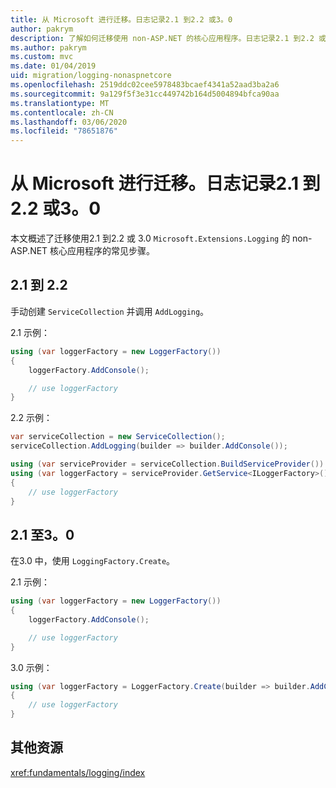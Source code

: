 ```yaml
---
title: 从 Microsoft 进行迁移。日志记录2.1 到2.2 或3。0
author: pakrym
description: 了解如何迁移使用 non-ASP.NET 的核心应用程序。日志记录2.1 到2.2 或3.0。
ms.author: pakrym
ms.custom: mvc
ms.date: 01/04/2019
uid: migration/logging-nonaspnetcore
ms.openlocfilehash: 2519ddc02cee5978483bcaef4341a52aad3ba2a6
ms.sourcegitcommit: 9a129f5f3e31cc449742b164d5004894bfca90aa
ms.translationtype: MT
ms.contentlocale: zh-CN
ms.lasthandoff: 03/06/2020
ms.locfileid: "78651876"
---
```

# <a name="migrate-from-microsoftextensionslogging-21-to-22-or-30"></a>从 Microsoft 进行迁移。日志记录2.1 到2.2 或3。0

本文概述了迁移使用2.1 到2.2 或 3.0 `Microsoft.Extensions.Logging` 的 non-ASP.NET 核心应用程序的常见步骤。

## <a name="21-to-22"></a>2.1 到 2.2

手动创建 `ServiceCollection` 并调用 `AddLogging`。

2.1 示例：

```csharp
using (var loggerFactory = new LoggerFactory())
{
    loggerFactory.AddConsole();

    // use loggerFactory
}
```

2.2 示例：

```csharp
var serviceCollection = new ServiceCollection();
serviceCollection.AddLogging(builder => builder.AddConsole());

using (var serviceProvider = serviceCollection.BuildServiceProvider())
using (var loggerFactory = serviceProvider.GetService<ILoggerFactory>())
{
    // use loggerFactory
}
```

## <a name="21-to-30"></a>2.1 至3。0

在3.0 中，使用 `LoggingFactory.Create`。

2.1 示例：

```csharp
using (var loggerFactory = new LoggerFactory())
{
    loggerFactory.AddConsole();

    // use loggerFactory
}
```

3.0 示例：

```csharp
using (var loggerFactory = LoggerFactory.Create(builder => builder.AddConsole()))
{
    // use loggerFactory
}
```

## <a name="additional-resources"></a>其他资源

<xref:fundamentals/logging/index>